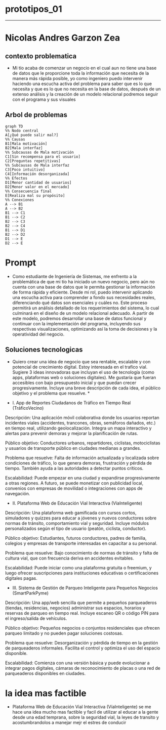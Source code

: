# prototipos_01
--------------------------------------------------------------
# Nicolas Andres Garzon Zea
## contexto problematica
* Mi tío acaba de comenzar un negocio en el cual aun no tiene una base de datos que le proporcione toda la información que necesita de la manera más rápida posible, yo como ingeniero puedo intervenir haciendo una escucha activa del problema para saber que es lo que necesita y que es lo que no necesita en la base de datos, después de un extenso análisis y la creación de un modelo relacional podremos seguir con el programa y sus visuales
## Arbol de problemas
```mermaid
graph TD
%% Nodo central
A[¿Qué puede salir mal?]
%% Causas
B1[Mala motivación]
B2[Mala interfaz]
%% Subcausas de Mala motivación
C1[Sin recompensa para el usuario]
C2[Preguntas repetitivas]
%% Subcausas de Mala interfaz
C3[Poco intuitivo]
C4[Información desorganizada]
%% Efectos
D1[Menor cantidad de usuarios]
D2[Menor valor en el mercado]
%% Consecuencia final
E[Realiza mal su propósito]
%% Conexiones
A --> B1
A --> B2
B1 --> C1
B1 --> C2
B2 --> C3
B2 --> C4
B1 --> D1
B2 --> D2
D1 --> E
D2 --> E
```
# Prompt

* Como estudiante de Ingeniería de Sistemas, me enfrento a la problemática de que mi tío ha iniciado un nuevo negocio, pero aún no cuenta con una base de datos que le permita gestionar la información de forma rápida y eficiente. Desde mi rol, puedo intervenir aplicando una escucha activa para comprender a fondo sus necesidades reales, diferenciando qué datos son esenciales y cuáles no. Este proceso permitirá un análisis detallado de los requerimientos del sistema, lo cual culminará en el diseño de un modelo relacional adecuado. A partir de este modelo, podremos desarrollar una base de datos funcional y continuar con la implementación del programa, incluyendo sus respectivas visualizaciones, optimizando así la toma de decisiones y la operatividad del negocio.

## Soluciones tecnologicas

* Quiero crear una idea de negocio que sea rentable, escalable y con potencial de crecimiento digital. Estoy interesada en el trafico vial. Sugiere 3 ideas innovadoras que incluyan el uso de tecnología (como apps, plataformas web o soluciones digitales). Me gustaría que fueran accesibles con bajo presupuesto inicial y que puedan crecer progresivamente. Incluye una breve descripción de cada idea, el público objetivo y el problema que resuelve. *

* I. App de Reportes Ciudadanos de Tráfico en Tiempo Real (TráficoVecino)

Descripción:
Una aplicación móvil colaborativa donde los usuarios reportan incidentes viales (accidentes, trancones, obras, semáforos dañados, etc.) en tiempo real, utilizando geolocalización. Integra un mapa interactivo y alertas para prevenir demoras y mejorar la planificación de rutas.

Público objetivo:
Conductores urbanos, repartidores, ciclistas, motociclistas y usuarios de transporte público en ciudades medianas a grandes.

Problema que resuelve:
Falta de información actualizada y localizada sobre condiciones de tráfico, lo que genera demoras, frustración y pérdida de tiempo. También ayuda a las autoridades a detectar puntos críticos.

Escalabilidad:
Puede empezar en una ciudad y expandirse progresivamente a otras regiones. A futuro, se puede monetizar con publicidad local, convenios con empresas de movilidad o integraciones con apps de navegación.

* II. Plataforma Web de Educación Vial Interactiva (VíaInteligente)

Descripción:
Una plataforma web gamificada con cursos cortos, simuladores y quizzes para educar a jóvenes y nuevos conductores sobre normas de tránsito, comportamiento vial y seguridad. Incluye módulos personalizados según el tipo de usuario (peatón, ciclista, conductor).

Público objetivo:
Estudiantes, futuros conductores, padres de familia, colegios y empresas de transporte interesadas en capacitar a su personal.

Problema que resuelve:
Bajo conocimiento de normas de tránsito y falta de cultura vial, que con frecuencia deriva en accidentes evitables.

Escalabilidad:
Puede iniciar como una plataforma gratuita o freemium, y luego ofrecer suscripciones para instituciones educativas o certificaciones digitales pagas.

* III. Sistema de Gestión de Parqueo Inteligente para Pequeños Negocios (SmartParkPyme)

Descripción:
Una app/web sencilla que permite a pequeños parqueaderos (tiendas, residencias, negocios) administrar sus espacios, horarios y reservas de parqueo en tiempo real. Incluye escaneo QR o código PIN para el ingreso/salida de vehículos.

Público objetivo:
Pequeños negocios o conjuntos residenciales que ofrecen parqueo limitado y no pueden pagar soluciones costosas.

Problema que resuelve:
Desorganización y pérdida de tiempo en la gestión de parqueaderos informales. Facilita el control y optimiza el uso del espacio disponible.

Escalabilidad:
Comienza con una versión básica y puede evolucionar a integrar pagos digitales, cámaras de reconocimiento de placas o una red de parqueaderos disponibles en ciudades.

# la idea mas factible
* Plataforma Web de Educación Vial Interactiva (VíaInteligente)
se me hace una idea mucho mas factible y facil de utilizar al educar a la gente desde una edad temprana, sobre la seguridad vial, la leyes de transito y acostumbrandolos a manejar mejr el estres de conducir
